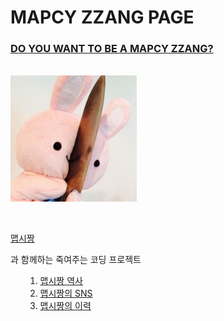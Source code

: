 
<html>

<head>
<!--  
<title>MAPCY ZZANG</title>
 title: 페이지 제목 -->
<meta charset="utf-8">
<!-- utf8 -->

</head>

<body>


<h1><strong>MAPCY ZZANG PAGE

</h1></strong>


<h3><U><strong>DO YOU WANT TO BE A MAPCY ZZANG?

</U></h1></strong>
<!-- h1~h6: 글자크기
숫자 높을수록 작아진다 -->
<!-- <u>밑줄  -->
<!-- <strong> 굵은 글씨 -->


<p style="margin-top: 10px;: ">
	<!-- 단락 띄기 사이즈 조절 가능 -->


<br>
<!-- <br> 단락 하나 띄기 -->
<img src="knife_rabbit.jpg" width="40%">
<!-- 이미지<img src='' -->


</p>

<!-- <p>의 기능은 <b>와 같지만 <b>는 </b> 필용없음, <p>는 단락 처음,끝</p> 표시-->

<br>

<a href="https://www.youtube.com/watch?v=rKkNcd_svno"> 맵시짱</a>

과 함께하는 죽여주는 코딩 프로젝트 
<ul>
<ol> 
	<!-- <ol> 자동으로 목차 번호 생성 -->
<li><a href= "history.html">맵시짱 역사</li>
<li><a href= "https://www.instagram.com/choi_dolores/">맵시짱의 SNS</li>
<li><a href= "cureer">맵시짱의 이력</li>
</ol>
<!-- 목차간의 경계 <ul> -->
</ul>




</body>
</html>
